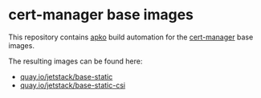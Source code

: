 # cert-manager base images

This repository contains [apko](https://apko.dev) build automation for the [cert-manager](https://cert-manager.io) base images.

The resulting images can be found here:

- [quay.io/jetstack/base-static](https://quay.io/repository/jetstack/base-static)
- [quay.io/jetstack/base-static-csi](https://quay.io/repository/jetstack/base-static-csi)
